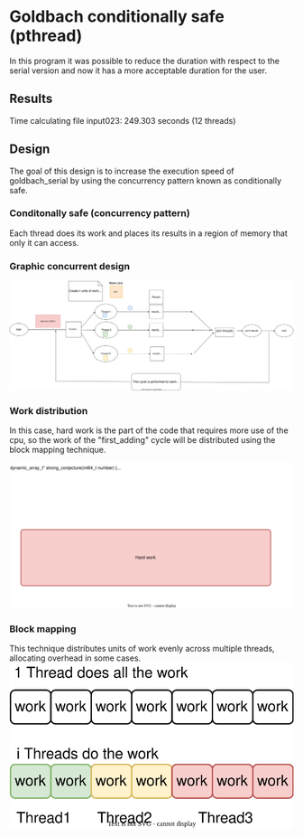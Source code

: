 # Goldbach conditionally safe (pthread)
In this program it was possible to reduce the duration with respect to the serial version and now it has a more acceptable duration for the user.

## Results 
Time calculating file input023: 249.303 seconds (12 threads)

## Design
The goal of this design is to increase the execution speed of goldbach_serial by using the concurrency pattern known as conditionally safe.

### Conditonally safe (concurrency pattern)
Each thread does its work and places its results in a region of memory that only it can access.

### Graphic concurrent design
![designImg](design/design.svg)

### Work distribution
In this case, hard work is the part of the code that requires more use of the cpu, so the work of the "first_adding" cycle will be distributed using the block mapping technique.

![workImg](design/work_distribution.svg)

### Block mapping
This technique distributes units of work evenly across multiple threads, allocating overhead in some cases.
![blockImg](design/block_mapping.svg)

